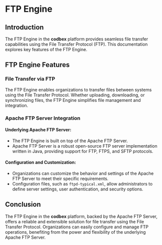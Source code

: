 # FTP Engine

## Introduction

The FTP Engine in the __codbex__ platform provides seamless file transfer capabilities using the File Transfer Protocol (FTP). This documentation explores key features of the FTP Engine.

## FTP Engine Features

### File Transfer via FTP

The FTP Engine enables organizations to transfer files between systems using the File Transfer Protocol. Whether uploading, downloading, or synchronizing files, the FTP Engine simplifies file management and integration.

### Apache FTP Server Integration

#### Underlying Apache FTP Server:

* The FTP Engine is built on top of the Apache FTP Server.
* Apache FTP Server is a robust open-source FTP server implementation written in Java, providing support for FTP, FTPS, and SFTP protocols.

#### Configuration and Customization:

* Organizations can customize the behavior and settings of the Apache FTP Server to meet their specific requirements.
* Configuration files, such as `ftpd-typical.xml`, allow administrators to define server settings, user authentication, and security options.

## Conclusion

The FTP Engine in the __codbex__ platform, backed by the Apache FTP Server, offers a reliable and extensible solution for file transfer using the File Transfer Protocol. Organizations can easily configure and manage FTP operations, benefiting from the power and flexibility of the underlying Apache FTP Server.

